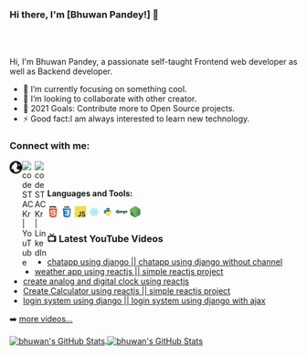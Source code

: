 ### Hi there, I'm [Bhuwan Pandey!] 👋


<br />
<br />

Hi, I'm Bhuwan Pandey, a passionate self-taught Frontend web developer as well as Backend developer.


- 🌱 I’m currently focusing on something cool.
- 👯 I’m looking to collaborate with other creator.
- 🥅 2021 Goals: Contribute more to Open Source projects.
- ⚡ Good fact:I am always interested to learn new technology.

### Connect with me:

[<img align="left" alt="myprojecttech.blogspot.com" width="22px"  src="https://raw.githubusercontent.com/iconic/open-iconic/master/svg/globe.svg" />][website]
[<img align="left" alt="codeSTACKr | YouTube" width="22px"  src="https://cdn.jsdelivr.net/npm/simple-icons@v3/icons/youtube.svg" />][youtube]
[<img align="left" alt="codeSTACKr | LinkedIn" width="22px"  src="https://cdn.jsdelivr.net/npm/simple-icons@v3/icons/linkedin.svg" />][linkedin]


<br />
<br />


**Languages and Tools:**  

<code><img height="20" src="https://raw.githubusercontent.com/github/explore/80688e429a7d4ef2fca1e82350fe8e3517d3494d/topics/html/html.png"></code>
<code><img height="20" src="https://raw.githubusercontent.com/github/explore/80688e429a7d4ef2fca1e82350fe8e3517d3494d/topics/css/css.png"></code>
<code><img height="20" src="https://raw.githubusercontent.com/github/explore/80688e429a7d4ef2fca1e82350fe8e3517d3494d/topics/javascript/javascript.png"></code>
<code><img height="20" src="https://raw.githubusercontent.com/github/explore/80688e429a7d4ef2fca1e82350fe8e3517d3494d/topics/react/react.png"></code>
<code><img height="20" src="https://raw.githubusercontent.com/github/explore/80688e429a7d4ef2fca1e82350fe8e3517d3494d/topics/python/python.png"></code>
<code><img height="20" src="https://raw.githubusercontent.com/github/explore/80688e429a7d4ef2fca1e82350fe8e3517d3494d/topics/django/django.png"></code>
<code><img height="20" src="https://raw.githubusercontent.com/github/explore/80688e429a7d4ef2fca1e82350fe8e3517d3494d/topics/nodejs/nodejs.png"></code>





### 📺 Latest YouTube Videos

<!-- YOUTUBE:START -->
- [chatapp using django || chatapp using django without channel](https://www.youtube.com/watch?v=bZToPDYHX9U)
- [weather app using reactjs || simple reactjs project](https://www.youtube.com/watch?v=ZHxGsJTQYC0)
- [create analog and digital  clock using reactjs](https://www.youtube.com/watch?v=3Z5aTcn71_8)
- [Create Calculator using reactjs || simple reactjs project](https://www.youtube.com/watch?v=cIzDVeWBGOA)
- [login system using django || login system using django with ajax](https://www.youtube.com/watch?v=xeBrdgRRDs4)
<!-- YOUTUBE:END -->

➡️ [more videos...](https://www.youtube.com/channel/UC_aXqLi5gdhfqG6XwokSAXw)


<a href="https://github-readme-stats.vercel.app/api?username=bhuwanpandey&show_icons=true&include_all_commits=true&theme=material-palenight">
<img align="center" alt="bhuwan's GitHub Stats" src="https://github-readme-stats.vercel.app/api?username=bhuwanpandey&show_icons=true&include_all_commits=true&theme=material-palenight" />
</a>


<a href="https://github-readme-stats.vercel.app/api/top-langs/?username=bhuwanpandey&layout=compact&theme=material-palenight">
<img align="center" alt="bhuwan's GitHub Stats" src="https://github-readme-stats.vercel.app/api/top-langs/?username=bhuwanpandey&layout=compact&theme=material-palenight" />
</a>



[website]: https://myprojecttech.blogspot.com/
[youtube]: https://www.youtube.com/channel/UC_aXqLi5gdhfqG6XwokSAXw
[linkedin]:https://www.linkedin.com/in/bhuwan-pandey-38224a1b7/
